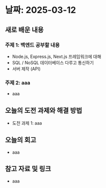 # 날짜: 2025-03-12

## 새로 배운 내용
### 주제 1: 백엔드 공부할 내용
- Node.js, Express.js, Next.js 프레임워크에 대해
- SQL / NoSQL 데이터베이스 다루고 통신하기
- 서버 제작 (API)

### 주제 2: aaa
- aaa


## 오늘의 도전 과제와 해결 방법
- 도전 과제 1: aaa

## 오늘의 회고
- aaa

## 참고 자료 및 링크
- aaa
